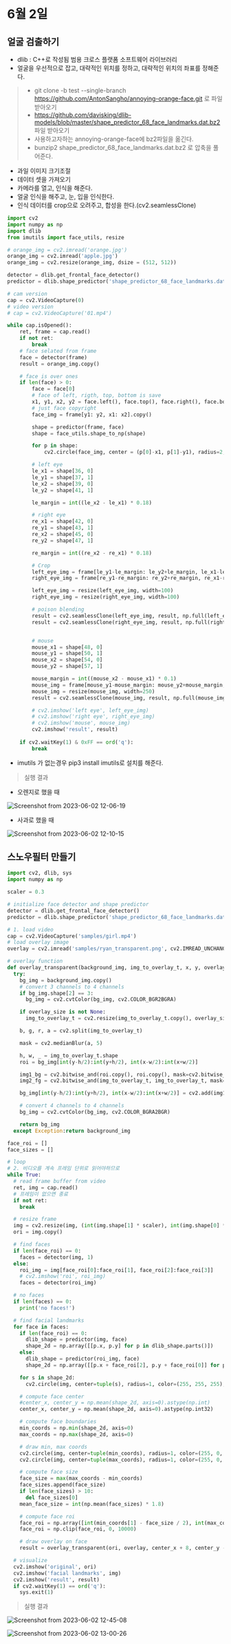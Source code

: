 # 6월 2일

## 얼굴 검출하기
- dlib : C++로 작성됨 범용 크로스 플랫폼 소프트웨어 라이브러리
- 얼굴을 우선적으로 잡고, 대략적인 위치를 정하고, 대략적인 위치의 좌표를 정해준다.

> - git clone -b test --single-branch https://github.com/AntonSangho/annoying-orange-face.git 로 파일받아오기
> - https://github.com/davisking/dlib-models/blob/master/shape_predictor_68_face_landmarks.dat.bz2 파일 받아오기
> - 사용하고자하는 annoying-orange-face에 bz2파일을 옮긴다.
> - bunzip2 shape_predictor_68_face_landmarks.dat.bz2 로 압축을 풀어준다.

- 과일 이미지 크기조절
- 데이터 셋을 가져오기
- 카메라를 열고, 인식을 해준다.
- 얼굴 인식을 해주고, 눈, 입을 인식한다.
- 인식 데이터를 crop으로 오려주고, 합성을 한다.(cv2.seamlessClone)

```python
import cv2
import numpy as np
import dlib
from imutils import face_utils, resize

# orange_img = cv2.imread('orange.jpg')
orange_img = cv2.imread('apple.jpg')
orange_img = cv2.resize(orange_img, dsize = (512, 512))

detector = dlib.get_frontal_face_detector()
predictor = dlib.shape_predictor('shape_predictor_68_face_landmarks.dat')

# cam version
cap = cv2.VideoCapture(0)
# video version
# cap = cv2.VideoCapture('01.mp4')

while cap.isOpened():
    ret, frame = cap.read()
    if not ret:
        break
    # face selated from frame
    face = detector(frame)
    result = orange_img.copy()

    # face is over ones
    if len(face) > 0:
        face = face[0]
        # face of left, rigth, top, bottom is save
        x1, y1, x2, y2 = face.left(), face.top(), face.right(), face.bottom()
        # just face copyright
        face_img = frame[y1: y2, x1: x2].copy()

        shape = predictor(frame, face)
        shape = face_utils.shape_to_np(shape)

        for p in shape:
            cv2.circle(face_img, center = (p[0]-x1, p[1]-y1), radius=2, color=255, thickness=-1)

        # left eye
        le_x1 = shape[36, 0]
        le_y1 = shape[37, 1]
        le_x2 = shape[39, 0]
        le_y2 = shape[41, 1]

        le_margin = int((le_x2 - le_x1) * 0.18)

        # right eye
        re_x1 = shape[42, 0]
        re_y1 = shape[43, 1]
        re_x2 = shape[45, 0]
        re_y2 = shape[47, 1]

        re_margin = int((re_x2 - re_x1) * 0.18)

        # Crop
        left_eye_img = frame[le_y1-le_margin: le_y2+le_margin, le_x1-le_margin: le_x2+le_margin].copy()
        right_eye_img = frame[re_y1-re_margin: re_y2+re_margin, re_x1-re_margin: re_x2+re_margin].copy()

        left_eye_img = resize(left_eye_img, width=100)
        right_eye_img = resize(right_eye_img, width=100)

        # poison blending
        result = cv2.seamlessClone(left_eye_img, result, np.full(left_eye_img.shape[:2], 255, left_eye_img.dtype), (200, 200), cv2.MIXED_CLONE)
        result = cv2.seamlessClone(right_eye_img, result, np.full(right_eye_img.shape[:2], 255, right_eye_img.dtype), (350, 200), cv2.MIXED_CLONE)


        # mouse
        mouse_x1 = shape[48, 0]
        mouse_y1 = shape[50, 1]
        mouse_x2 = shape[54, 0]
        mouse_y2 = shape[57, 1]

        mouse_margin = int((mouse_x2 - mouse_x1) * 0.1)
        mouse_img = frame[mouse_y1-mouse_margin: mouse_y2+mouse_margin, mouse_x1-mouse_margin: mouse_x2+mouse_margin].copy()
        mouse_img = resize(mouse_img, width=250)
        result = cv2.seamlessClone(mouse_img, result, np.full(mouse_img.shape[:2], 255, mouse_img.dtype), (280, 320), cv2.MIXED_CLONE)

        # cv2.imshow('left eye', left_eye_img)
        # cv2.imshow('right eye', right_eye_img)
        # cv2.imshow('mouse', mouse_img)
        cv2.imshow('result', result)
    
    if cv2.waitKey(1) & 0xFF == ord('q'):
        break
```
- imutils 가 없는경우 pip3 install imutils로 설치를 해준다.

> 실행 결과
- 오렌지로 했을 때

![Screenshot from 2023-06-02 12-06-19](https://github.com/ajhwan/OpenCV_study/assets/129160008/7bf3fcd2-efc7-44f1-a6a2-622a713c457c)

- 사과로 했을 때

![Screenshot from 2023-06-02 12-10-15](https://github.com/ajhwan/OpenCV_study/assets/129160008/f36dc081-a087-4561-8e87-dfa328453fc2)

## 스노우필터 만들기
```python
import cv2, dlib, sys
import numpy as np

scaler = 0.3

# initialize face detector and shape predictor
detector = dlib.get_frontal_face_detector()
predictor = dlib.shape_predictor('shape_predictor_68_face_landmarks.dat')

# 1. load video
cap = cv2.VideoCapture('samples/girl.mp4')
# load overlay image
overlay = cv2.imread('samples/ryan_transparent.png', cv2.IMREAD_UNCHANGED)

# overlay function
def overlay_transparent(background_img, img_to_overlay_t, x, y, overlay_size=None):
  try:
    bg_img = background_img.copy()
    # convert 3 channels to 4 channels
    if bg_img.shape[2] == 3:
      bg_img = cv2.cvtColor(bg_img, cv2.COLOR_BGR2BGRA)

    if overlay_size is not None:
      img_to_overlay_t = cv2.resize(img_to_overlay_t.copy(), overlay_size)

    b, g, r, a = cv2.split(img_to_overlay_t)

    mask = cv2.medianBlur(a, 5)

    h, w, _ = img_to_overlay_t.shape
    roi = bg_img[int(y-h/2):int(y+h/2), int(x-w/2):int(x+w/2)]

    img1_bg = cv2.bitwise_and(roi.copy(), roi.copy(), mask=cv2.bitwise_not(mask))
    img2_fg = cv2.bitwise_and(img_to_overlay_t, img_to_overlay_t, mask=mask)

    bg_img[int(y-h/2):int(y+h/2), int(x-w/2):int(x+w/2)] = cv2.add(img1_bg, img2_fg)

    # convert 4 channels to 4 channels
    bg_img = cv2.cvtColor(bg_img, cv2.COLOR_BGRA2BGR)

    return bg_img
  except Exception:return background_img

face_roi = []
face_sizes = []

# loop
# 2. 비디오를 계속 프레임 단위로 읽어야하므로
while True:
  # read frame buffer from video
  ret, img = cap.read()
  # 프레임이 없으면 종료 
  if not ret:
    break

  # resize frame
  img = cv2.resize(img, (int(img.shape[1] * scaler), int(img.shape[0] * scaler)))
  ori = img.copy()

  # find faces
  if len(face_roi) == 0:
    faces = detector(img, 1)
  else:
    roi_img = img[face_roi[0]:face_roi[1], face_roi[2]:face_roi[3]]
    # cv2.imshow('roi', roi_img)
    faces = detector(roi_img)

  # no faces
  if len(faces) == 0:
    print('no faces!')

  # find facial landmarks
  for face in faces:
    if len(face_roi) == 0:
      dlib_shape = predictor(img, face)
      shape_2d = np.array([[p.x, p.y] for p in dlib_shape.parts()])
    else:
      dlib_shape = predictor(roi_img, face)
      shape_2d = np.array([[p.x + face_roi[2], p.y + face_roi[0]] for p in dlib_shape.parts()])

    for s in shape_2d:
      cv2.circle(img, center=tuple(s), radius=1, color=(255, 255, 255), thickness=2, lineType=cv2.LINE_AA)

    # compute face center
    #center_x, center_y = np.mean(shape_2d, axis=0).astype(np.int)
    center_x, center_y = np.mean(shape_2d, axis=0).astype(np.int32)

    # compute face boundaries
    min_coords = np.min(shape_2d, axis=0)
    max_coords = np.max(shape_2d, axis=0)

    # draw min, max coords
    cv2.circle(img, center=tuple(min_coords), radius=1, color=(255, 0, 0), thickness=2, lineType=cv2.LINE_AA)
    cv2.circle(img, center=tuple(max_coords), radius=1, color=(255, 0, 0), thickness=2, lineType=cv2.LINE_AA)

    # compute face size
    face_size = max(max_coords - min_coords)
    face_sizes.append(face_size)
    if len(face_sizes) > 10:
      del face_sizes[0]
    mean_face_size = int(np.mean(face_sizes) * 1.8)

    # compute face roi
    face_roi = np.array([int(min_coords[1] - face_size / 2), int(max_coords[1] + face_size / 2), int(min_coords[0] - face_size / 2), int(max_coords[0] + face_size / 2)])
    face_roi = np.clip(face_roi, 0, 10000)

    # draw overlay on face
    result = overlay_transparent(ori, overlay, center_x + 8, center_y - 25, overlay_size=(mean_face_size, mean_face_size))

  # visualize
  cv2.imshow('original', ori)
  cv2.imshow('facial landmarks', img)
  cv2.imshow('result', result)
  if cv2.waitKey(1) == ord('q'):
    sys.exit(1)
```

> 실행 결과

![Screenshot from 2023-06-02 12-45-08](https://github.com/ajhwan/OpenCV_study/assets/129160008/5c4e4fa9-56e1-4587-bbd5-041bb4f1320a)

![Screenshot from 2023-06-02 13-00-26](https://github.com/ajhwan/OpenCV_study/assets/129160008/befe9188-90da-4956-8c8d-2d887c97d9f0)

